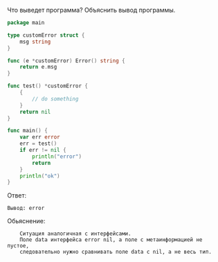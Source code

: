 Что выведет программа? Объяснить вывод программы.

```go
package main

type customError struct {
	msg string
}

func (e *customError) Error() string {
	return e.msg
}

func test() *customError {
	{
		// do something
	}
	return nil
}

func main() {
	var err error
	err = test()
	if err != nil {
		println("error")
		return
	}
	println("ok")
}
```

Ответ:
```
Вывод: error
```
Обьяснение:
```
 	Ситуация аналогичная с интерфейсами.
	Поле data интерфейса error nil, а поле с метаинформацией не пустое, 
	следовательно нужно сравнивать поле data c nil, а не весь тип.

```
